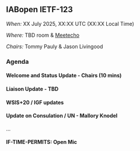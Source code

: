 ## IABopen IETF-123

*When:* XX July 2025, XX:XX UTC (XX:XX Local Time)

*Where:* TBD room & [Meetecho](https://meetings.conf.meetecho.com/ietf123/?group=iabopen&short=&item=1)

*Chairs:* Tommy Pauly & Jason Livingood

### Agenda

#### Welcome and Status Update - Chairs (10 mins)
  
#### Liaison Update - TBD

#### WSIS+20 / IGF updates

#### Update on Consulation / UN - Mallory Knodel
...

#### IF-TIME-PERMITS: Open Mic
